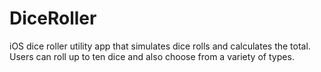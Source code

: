 # DiceRoller
iOS dice roller utility app that simulates dice rolls and calculates the total. Users can roll up to ten dice and also choose from a variety of types.
